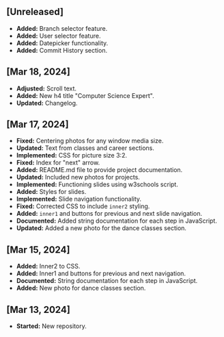 ## [Unreleased]

- **Added:** Branch selector feature.
- **Added:** User selector feature.
- **Added:** Datepicker functionality.
- **Added:** Commit History section.

## [Mar 18, 2024]

- **Adjusted:** Scroll text.
- **Added:** New h4 title "Computer Science Expert".
- **Updated:** Changelog.

## [Mar 17, 2024]

- **Fixed:** Centering photos for any window media size.
- **Updated:** Text from classes and career sections.
- **Implemented:** CSS for picture size 3:2.
- **Fixed:** Index for "next" arrow.
- **Added:** README.md file to provide project documentation.
- **Updated:** Included new photos for projects.
- **Implemented:** Functioning slides using w3schools script.
- **Added:** Styles for slides.
- **Implemented:** Slide navigation functionality.
- **Fixed:** Corrected CSS to include `inner2` styling.
- **Added:** `inner1` and buttons for previous and next slide navigation.
- **Documented:** Added string documentation for each step in JavaScript.
- **Updated:** Added a new photo for the dance classes section.

## [Mar 15, 2024]

- **Added:** Inner2 to CSS.
- **Added:** Inner1 and buttons for previous and next navigation.
- **Documented:** String documentation for each step in JavaScript.
- **Added:** New photo for dance classes section.

## [Mar 13, 2024]

- **Started:** New repository.